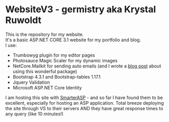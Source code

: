 # WebsiteV3 - germistry aka Krystal Ruwoldt

This is the repository for my website. <br/>
It's a basic ASP.NET CORE 3.1 website for my portfolio and blog. </br>
I use:
<ul>
  <li>
    Trumbowyg plugin for my editor pages 
  </li>
  <li>
    Photosauce Magic Scaler for my dynamic images 
  </li>
  <li>
    NetCore.Mailkit for sending auto emails (and I wrote a <a href="#">blog post</a> about using this wonderful package)
  </li>
  <li>
    Bootstrap 4.3.1 and Bootstrap-tables 1.17.1
  </li>
  <li>
    Jquery Validation  
  </li>  
  <li>
    Microsoft ASP.NET Core Identity 
  </li>
</ul>
I am hosting this site with <a href="">SmarterASP</a> - and so far I have found them to be excellent, especially for hosting an ASP application. Total breeze deploying the site through VS to their servers AND they have great response times to any query (like 10 minutes!)
